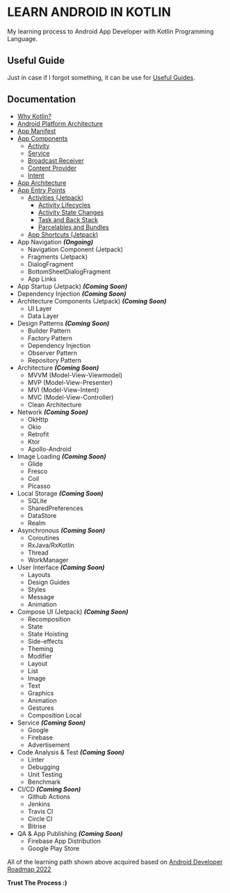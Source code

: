 # LEARN ANDROID IN KOTLIN
My learning process to Android App Developer with Kotlin Programming Language.

## Useful Guide
Just in case if I forgot something, it can be use for [Useful Guides](documentation/Useful_Guide).

## Documentation
* [Why Kotlin?](documentation/Language)
* [Android Platform Architecture](documentation/Android_Platform_Architecture)
* [App Manifest](documentation/App_Manifest)
* [App Components](documentation/App_Components)
    * [Activity](documentation/App_Components/Activities)
    * [Service](documentation/App_Components/Services)
    * [Broadcast Receiver](documentation/App_Components/Broadcast_Receiver)
    * [Content Provider](documentation/App_Components/Content_Provider)
    * [Intent](documentation/App_Components/Intent)
* [App Architecture](documentation/App_Architecture)
* [App Entry Points](documentation/App_Entry_Points) 
    * [Activities (Jetpack)](documentation/App_Entry_Points/Activities)
      * [Activity Lifecycles](documentation/App_Components/Activities)
      * [Activity State Changes](documentation/App_Components/Activities)
      * [Task and Back Stack](documentation/App_Entry_Points/Activities/Task_and_Back_Stack)
      * [Parcelables and Bundles](documentation/App_Entry_Points/Activities/Parcelables_and_Bundles)
    * [App Shortcuts (Jetpack)](documentation/App_Entry_Points/App_Shortcuts)
* App Navigation ***(Ongoing)***
    * Navigation Component (Jetpack)
    * Fragments (Jetpack)
    * DialogFragment
    * BottomSheetDialogFragment
    * App Links
* App Startup (Jetpack) ***(Coming Soon)***
* Dependency Injection ***(Coming Soon)***
* Architecture Components (Jetpack) ***(Coming Soon)***
    * UI Layer
    * Data Layer
* Design Patterns ***(Coming Soon)***
    * Builder Pattern
    * Factory Pattern
    * Dependency Injection
    * Observer Pattern
    * Repository Pattern
* Architecture ***(Coming Soon)***
    * MVVM (Model-View-Viewmodel)
    * MVP (Model-View-Presenter)
    * MVI (Model-View-Intent)
    * MVC (Model-View-Controller)
    * Clean Architecture
* Network ***(Coming Soon)***
    * OkHttp
    * Okio
    * Retrofit
    * Ktor
    * Apollo-Android
* Image Loading ***(Coming Soon)***
    * Glide
    * Fresco
    * Coil
    * Picasso
* Local Storage ***(Coming Soon)***
    * SQLite
    * SharedPreferences
    * DataStore
    * Realm
* Asynchronous ***(Coming Soon)***
    * Coroutines
    * RxJava/RxKotlin
    * Thread
    * WorkManager
* User Interface ***(Coming Soon)***
    * Layouts
    * Design Guides
    * Styles
    * Message
    * Animation
* Compose UI (Jetpack) ***(Coming Soon)***
    * Recomposition
    * State
    * State Hoisting
    * Side-effects
    * Theming
    * Modifier
    * Layout
    * List
    * Image
    * Text
    * Graphics
    * Animation
    * Gestures
    * Composition Local
* Service ***(Coming Soon)***
    * Google
    * Firebase
    * Advertisement
* Code Analysis & Test ***(Coming Soon)***
    * Linter
    * Debugging
    * Unit Testing
    * Benchmark
* CI/CD ***(Coming Soon)***
    * Github Actions
    * Jenkins
    * Travis CI
    * Circle CI
    * Bitrise
* QA & App Publishing ***(Coming Soon)***
    * Firebase App Distribution
    * Google Play Store
    
All of the learning path shown above acquired based on
[Android Developer Roadmap 2022](https://github.com/skydoves/android-developer-roadmap)

**Trust The Process :)**